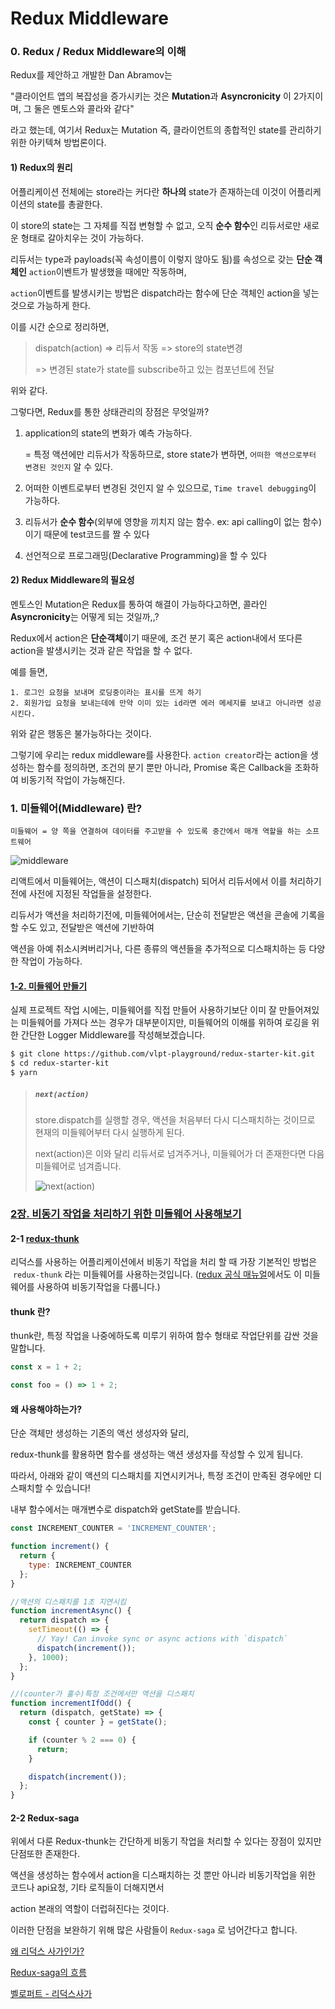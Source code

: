 # Redux Middleware



### 0. Redux / Redux Middleware의 이해

Redux를 제안하고 개발한 Dan Abramov는

"클라이언트 앱의 복잡성을 증가시키는 것은 **Mutation**과 **Asyncronicity** 이 2가지이며, 그 둘은 멘토스와 콜라와 같다"

라고 했는데, 여기서 Redux는 Mutation 즉, 클라이언트의 종합적인 state를 관리하기 위한 아키텍쳐 방법론이다.



#### 1) Redux의 원리

어플리케이션 전체에는 store라는 커다란 **하나의** state가 존재하는데 이것이 어플리케이션의 state를 총괄한다.

이 store의 state는 그 자체를 직접 변형할 수 없고, 오직 **순수 함수**인 리듀서로만 새로운 형태로 갈아치우는 것이 가능하다.

 리듀서는 type과 payloads(꼭 속성이름이 이렇지 않아도 됨)를 속성으로 갖는 **단순 객체인** `action`이벤트가 발생했을 때에만 작동하며,

`action`이벤트를 발생시키는 방법은 dispatch라는 함수에 단순 객체인 action을 넣는것으로 가능하게 한다.

이를 시간 순으로 정리하면,

>dispatch(action) => 리듀서 작동 => store의 state변경 
>
>=> 변경된 state가 state를 subscribe하고 있는 컴포넌트에 전달

위와 같다.

그렇다면, Redux를 통한 상태관리의 장점은 무엇일까?

1. application의 state의 변화가 예측 가능하다.

   = 특정 액션에만 리듀서가 작동하므로, store state가 변하면, `어떠한 액션으로부터 변경된 것인지` 알 수 있다.

2. 어떠한 이벤트로부터 변경된 것인지 알 수 있으므로, `Time travel debugging`이 가능하다.

3. 리듀서가 **순수 함수**(외부에 영향을 끼치지 않는 함수. ex: api calling이 없는 함수)이기 때문에 test코드를 짤 수 있다

4. 선언적으로 프로그래밍(Declarative Programming)을 할 수 있다 

   

#### 2) Redux Middleware의 필요성

멘토스인 Mutation은 Redux를 통하여 해결이 가능하다고하면, 콜라인 **Asyncronicity**는 어떻게 되는 것일까,,?

Redux에서 action은 **단순객체**이기 때문에, 조건 분기 혹은 action내에서 또다른 action을 발생시키는 것과 같은 작업을 할 수 없다.

예를 들면,

```
1. 로그인 요청을 보내며 로딩중이라는 표시를 뜨게 하기
2. 회원가입 요청을 보내는데에 만약 이미 있는 id라면 에러 메세지를 보내고 아니라면 성공시킨다.
```

위와 같은 행동은 불가능하다는 것이다.

그렇기에 우리는 redux middleware를 사용한다. `action creator`라는 action을 생성하는 함수를 정의하면, 조건의 분기 뿐만 아니라,  Promise 혹은 Callback을 조화하여 비동기적 작업이 가능해진다.









###  1. 미들웨어(Middleware) 란? 

`미들웨어 = 양 쪽을 연결하여 데이터를 주고받을 수 있도록 중간에서 매개 역할을 하는 소프트웨어`

![middleware](./redux-middleware.png)

리액트에서 미들웨어는, 액션이 디스패치(dispatch) 되어서 리듀서에서 이를 처리하기전에 사전에 지정된 작업들을 설정한다.

리듀서가 액션을 처리하기전에, 미들웨어에서는, 단순히 전달받은 액션을 콘솔에 기록을 할 수도 있고, 전달받은 액션에 기반하여

액션을 아예 취소시켜버리거나, 다른 종류의 액션들을 추가적으로 디스패치하는 등 다양한 작업이 가능하다.

#### [1-2. 미들웨어 만들기](https://redux-advanced.vlpt.us/1/02.html)

실제 프로젝트 작업 시에는, 미들웨어를 직접 만들어 사용하기보단 이미 잘 만들어져있는 미들웨어를 가져다 쓰는 경우가 대부분이지만, 미들웨어의 이해를 위하여 로깅을 위한 간단한 Logger Middleware를 작성해보겠습니다.

```bash
$ git clone https://github.com/vlpt-playground/redux-starter-kit.git
$ cd redux-starter-kit
$ yarn
```



> ##### `next(action)`
>
> store.dispatch를 실행할 경우, 액션을 처음부터 다시 디스패치하는 것이므로 현재의 미들웨어부터 다시 실행하게 된다.
>
> next(action)은 이와 달리 리듀서로 넘겨주거나, 미들웨어가 더 존재한다면 다음 미들웨어로 넘겨줍니다.
>
> ![next(action)](next-vs-dispatch.png)







###  [2장. 비동기 작업을 처리하기 위한 미들웨어 사용해보기](https://redux-advanced.vlpt.us/2/)

####  2-1 [redux-thunk](https://github.com/reduxjs/redux-thunk)

리덕스를 사용하는 어플리케이션에서 비동기 작업을 처리 할 때 가장 기본적인 방법은  `redux-thunk` 라는 미들웨어를 사용하는것입니다. ([redux 공식 매뉴얼](https://lunit.gitbook.io/redux-in-korean/api/applymiddleware#using-thunk-middleware-for-async-actions)에서도 이 미들웨어를 사용하여 비동기작업을 다룹니다.)



#### thunk 란?

thunk란, 특정 작업을 나중에하도록 미루기 위하여 함수 형태로 작업단위를 감싼 것을 말합니다.

```javascript
const x = 1 + 2;

const foo = () => 1 + 2;
```



#### 왜 사용해야하는가?

단순 객체만 생성하는 기존의 액선 생성자와 달리, 

redux-thunk를 활용하면 함수를 생성하는 액션 생성자를 작성할 수 있게 됩니다.

 따라서, 아래와 같이 액션의 디스패치를 지연시키거나, 특정 조건이 만족된 경우에만 디스패치할 수 있습니다!

내부 함수에서는 매개변수로 dispatch와 getState를 받습니다.

```javascript
const INCREMENT_COUNTER = 'INCREMENT_COUNTER';

function increment() {
  return {
    type: INCREMENT_COUNTER
  };
}

//액션의 디스패치를 1초 지연시킴
function incrementAsync() {
  return dispatch => {
    setTimeout(() => {
      // Yay! Can invoke sync or async actions with `dispatch`
      dispatch(increment());
    }, 1000);
  };
}
```



```javascript
//(counter가 홀수)특정 조건에서만 액션을 디스패치
function incrementIfOdd() {
  return (dispatch, getState) => {
    const { counter } = getState();

    if (counter % 2 === 0) {
      return;
    }

    dispatch(increment());
  };
}
```





#### 2-2 Redux-saga

위에서 다룬 Redux-thunk는 간단하게 비동기 작업을 처리할 수 있다는 장점이 있지만 단점또한 존재한다.

액션을 생성하는 함수에서 action을 디스패치하는 것 뿐만 아니라 비동기작업을 위한 코드나 api요청, 기타 로직들이 더해지면서

action 본래의 역할이 더럽혀진다는 것이다.

이러한 단점을 보완하기 위해 많은 사람들이 `Redux-saga` 로 넘어간다고 합니다.



[왜 리덕스 사가인가?](https://gracefullight.github.io/2017/12/06/Why-redux-saga/)

[Redux-saga의 흐름](http://takeuu.tistory.com/259)

[벨로퍼트 - 리덕스사가](https://redux-advanced.vlpt.us/2/05.html)